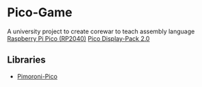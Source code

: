 # Pico-Game
A university project to create corewar to teach assembly language  
[Raspberry Pi Pico (RP2040)](https://www.raspberrypi.com/documentation/microcontrollers/raspberry-pi-pico.html)
[Pico Display-Pack 2.0](https://thepihut.com/products/pico-display-pack-2-0)

## Libraries
 * [Pimoroni-Pico](https://github.com/pimoroni/pimoroni-pico)
